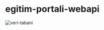 # egitim-portali-webapi

![veri-tabani](https://user-images.githubusercontent.com/123304721/236676309-67657842-ab45-4f63-afa6-fb025174da9f.png)
